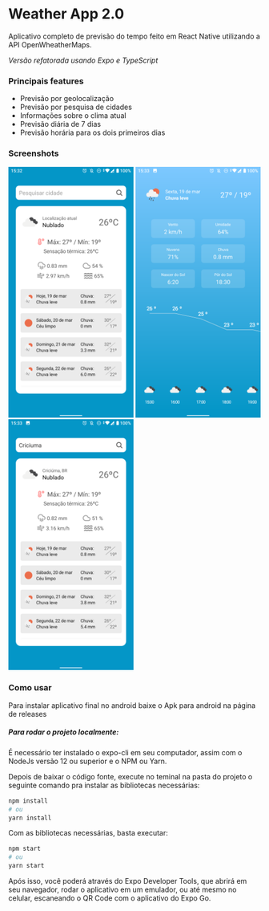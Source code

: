 # Weather App 2.0

Aplicativo completo de previsão do tempo feito em React Native utilizando a API OpenWheatherMaps.

_Versão refatorada usando Expo e TypeScript_

### Principais features
* Previsão por geolocalização
* Previsão por pesquisa de cidades
* Informações sobre o clima atual
* Previsão diária de 7 dias
* Previsão horária para os dois primeiros dias

### Screenshots

<div>
    <img src="./screenshots/screenshot_1.png" width="250px" />
    <img src="./screenshots/screenshot_2.png" width="250px" />
    <img src="./screenshots/screenshot_3.png" width="250px" />
</div>

### Como usar

Para instalar aplicativo final no android baixe o Apk para android na página de releases

##### Para rodar o projeto localmente:
É necessário ter instalado o expo-cli em seu computador, assim com o NodeJs versão 12 ou superior e o NPM ou Yarn.

Depois de baixar o código fonte, execute no teminal na pasta do projeto o seguinte comando pra instalar as bibliotecas necessárias:

```bash
npm install
# ou
yarn install
```

Com as bibliotecas necessárias, basta executar:
```bash
npm start
# ou
yarn start
```

Após isso, você poderá através do Expo Developer Tools, que abrirá em seu navegador, rodar o aplicativo em um emulador, ou até mesmo no celular, escaneando o QR Code com o aplicativo do Expo Go.
